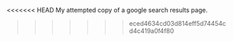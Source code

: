<<<<<<< HEAD
My attempted copy of a google search results page.
>>>>>>> eced4634cd03d814eff5d74454cd4c419a0f4f80
